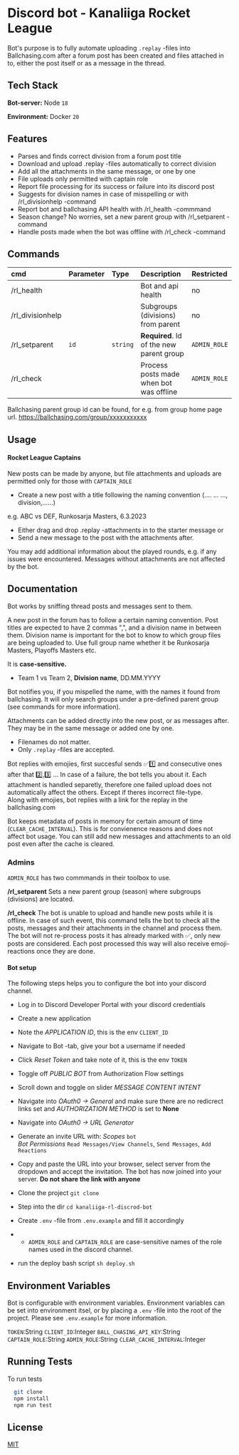 
# Discord bot - Kanaliiga Rocket League

Bot's purpose is to fully automate uploading `.replay` -files into Ballchasing.com after a forum post has been created and files attached in to, either the post itself or as a message in the thread. 


## Tech Stack


**Bot-server:** Node `18`

**Environment:** Docker `20`

## Features

- Parses and finds correct division from a forum post title 
- Download and upload .replay -files automatically to correct division
- Add all the attachments in the same message, or one by one
- File uploads only permitted with captain role
- Report file processing for its success or failure into its discord post
- Suggests for division names in case of misspelling or with /rl_divisionhelp -command
- Report bot and ballchasing API health with /rl_health -commmand
- Season change? No worries, set a new parent group with /rl_setparent -command
- Handle posts made when the bot was offline with /rl_check -command





## Commands

|cmd| Parameter | Type     | Description                       | Restricted |
|:---| :-------- | :------- | :-------------------------------- | :-----|
|/rl_health|      |  |  Bot and api health | no |
|/rl_divisionhelp|       |  | Subgroups (divisions) from parent | no |
|/rl_setparent| `id`      | `string` | **Required**. Id of the new parent group | `ADMIN_ROLE` |
|/rl_check|       |  | Process posts made when bot was offline | `ADMIN_ROLE` |

Ballchasing parent group id can be found, for e.g. from group home page url. 
https://ballchasing.com/group/xxxxxxxxxxx
## Usage

#### Rocket League Captains

New posts can be made by anyone, but file attachments and uploads are permitted only for those with `CAPTAIN_ROLE`

- Create a new post with a title following the naming convention (.... ... ..., division,......)

e.g. 
ABC vs DEF, Runkosarja Masters, 6.3.2023


- Either drag and drop .replay -attachments in to the starter message or
- Send a new message to the post with the attachments after.

You may add additional information about the played rounds, e.g. if any issues were encountered. Messages without attachments are not affected by the bot. 
## Documentation

Bot works by sniffing thread posts and messages sent to them. 

A new post in the forum has to follow a certain naming convention. Post titles are expected to have 2 commas ",", and a division name in between them. Division name is important for the bot to know to which group files are being uploaded to. Use full group name whether it be Runkosarja Masters, Playoffs Masters etc.

It is **case-sensitive.** 
 - Team 1 vs Team 2, **Division name**, DD.MM.YYYY

Bot notifies you, if you mispelled the name, with the names it found from ballchasing. It will only search groups under a pre-defined parent group (see commands for more information). 

Attachments can be added directly into the new post, or as messages after. They may be in the same message or added one by one. 
- Filenames do not matter. 
- Only `.replay` -files are accepted. 

Bot replies with emojies, first succesful sends ✅1️⃣ and consecutive ones after that 2️⃣,3️⃣ ... 
In case of a failure, the bot tells you about it. Each attachment is handled separetly, therefore one failed upload does not automatically affect the others. Except if theres incorrect file-type. \
Along with emojies, bot replies with a link for the replay in the ballchasing.com

Bot keeps metadata of posts in memory for certain amount of time (`CLEAR_CACHE_INTERVAL`). This is for convienence reasons and does not affect bot usage. You can still add new messages and attachments to an old post even after the cache is cleared.


### Admins

`ADMIN_ROLE` has two commmands in their toolbox to use. 

**/rl_setparent** Sets a new parent group (season) where subgroups (divisions) are located.

**/rl_check** The bot is unable to upload and handle new posts while it is offline. In case of such event, this command tells the bot to check all the posts, messages and their attachments in the channel and process them. The bot will not re-process posts it has already marked with ✅, only new posts are considered. Each post processed this way will also receive emoji-reactions once they are done. 


#### Bot setup
The following steps helps you to configure the bot into your discord channel. 

- Log in to Discord Developer Portal with your discord credentials
- Create a new application
- Note the *APPLICATION ID*, this is the env `CLIENT_ID`
- Navigate to Bot -tab, give your bot a username if needed
- Click *Reset Token* and take note of it, this is the env `TOKEN`
- Toggle off *PUBLIC BOT* from Authorization Flow settings
- Scroll down and toggle on slider *MESSAGE CONTENT INTENT* 
- Navigate into *OAuth0 -> General* and make sure there are no redicrect links set and *AUTHORIZATION METHOD* is set to **None**
- Navigate into *OAuth0 -> URL Generator*
- Generate an invite URL with:
*Scopes* `bot`\
*Bot Permissions* `Read Messages/View Channels`, `Send Messages`, `Add Reactions`
- Copy and paste the URL into your browser, select server from the dropdown and accept the invitation. The bot has now joined into your server. **Do not share the link with anyone**





- Clone the project `git clone`
- Step into the dir `cd kanaliiga-rl-discrod-bot`
- Create `.env` -file from `.env.example` and fill it accordingly
- - `ADMIN_ROLE` and `CAPTAIN_ROLE` are case-sensitive names of the role names used in the discord channel.
- run the deploy bash script `sh deploy.sh`

## Environment Variables

Bot is configurable with environment variables. Environment variables can be set into environment itsel, or by placing a `.env` -file into the root of the project. Please see `.env.example` for more information. 

`TOKEN`:String
`CLIENT_ID`:Integer
`BALL_CHASING_API_KEY`:String
`CAPTAIN_ROLE`:String
`ADMIN_ROLE`:String
`CLEAR_CACHE_INTERVAL`:Integer
## Running Tests

To run tests

```bash
  git clone
  npm install
  npm run test
```


## License

[MIT](https://choosealicense.com/licenses/mit/)

